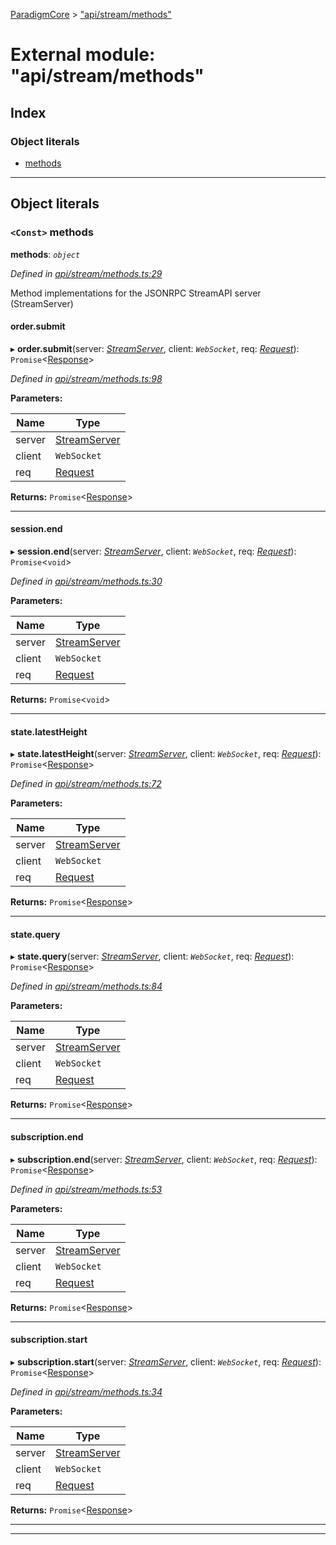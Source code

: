 [ParadigmCore](../README.md) > ["api/stream/methods"](../modules/_api_stream_methods_.md)

# External module: "api/stream/methods"

## Index

### Object literals

* [methods](_api_stream_methods_.md#methods)

---

## Object literals

<a id="methods"></a>

### `<Const>` methods

**methods**: *`object`*

*Defined in [api/stream/methods.ts:29](https://github.com/paradigmfoundation/paradigmcore/blob/96d110b/src/api/stream/methods.ts#L29)*

Method implementations for the JSONRPC StreamAPI server (StreamServer)

<a id="methods.order_submit"></a>

####  order.submit

▸ **order.submit**(server: *[StreamServer](../classes/_api_stream_streamserver_.streamserver.md)*, client: *`WebSocket`*, req: *[Request](../classes/_api_stream_request_.request.md)*): `Promise`<[Response](../classes/_api_stream_response_.response.md)>

*Defined in [api/stream/methods.ts:98](https://github.com/paradigmfoundation/paradigmcore/blob/96d110b/src/api/stream/methods.ts#L98)*

**Parameters:**

| Name | Type |
| ------ | ------ |
| server | [StreamServer](../classes/_api_stream_streamserver_.streamserver.md) |
| client | `WebSocket` |
| req | [Request](../classes/_api_stream_request_.request.md) |

**Returns:** `Promise`<[Response](../classes/_api_stream_response_.response.md)>

___
<a id="methods.session_end"></a>

####  session.end

▸ **session.end**(server: *[StreamServer](../classes/_api_stream_streamserver_.streamserver.md)*, client: *`WebSocket`*, req: *[Request](../classes/_api_stream_request_.request.md)*): `Promise`<`void`>

*Defined in [api/stream/methods.ts:30](https://github.com/paradigmfoundation/paradigmcore/blob/96d110b/src/api/stream/methods.ts#L30)*

**Parameters:**

| Name | Type |
| ------ | ------ |
| server | [StreamServer](../classes/_api_stream_streamserver_.streamserver.md) |
| client | `WebSocket` |
| req | [Request](../classes/_api_stream_request_.request.md) |

**Returns:** `Promise`<`void`>

___
<a id="methods.state_latestheight"></a>

####  state.latestHeight

▸ **state.latestHeight**(server: *[StreamServer](../classes/_api_stream_streamserver_.streamserver.md)*, client: *`WebSocket`*, req: *[Request](../classes/_api_stream_request_.request.md)*): `Promise`<[Response](../classes/_api_stream_response_.response.md)>

*Defined in [api/stream/methods.ts:72](https://github.com/paradigmfoundation/paradigmcore/blob/96d110b/src/api/stream/methods.ts#L72)*

**Parameters:**

| Name | Type |
| ------ | ------ |
| server | [StreamServer](../classes/_api_stream_streamserver_.streamserver.md) |
| client | `WebSocket` |
| req | [Request](../classes/_api_stream_request_.request.md) |

**Returns:** `Promise`<[Response](../classes/_api_stream_response_.response.md)>

___
<a id="methods.state_query"></a>

####  state.query

▸ **state.query**(server: *[StreamServer](../classes/_api_stream_streamserver_.streamserver.md)*, client: *`WebSocket`*, req: *[Request](../classes/_api_stream_request_.request.md)*): `Promise`<[Response](../classes/_api_stream_response_.response.md)>

*Defined in [api/stream/methods.ts:84](https://github.com/paradigmfoundation/paradigmcore/blob/96d110b/src/api/stream/methods.ts#L84)*

**Parameters:**

| Name | Type |
| ------ | ------ |
| server | [StreamServer](../classes/_api_stream_streamserver_.streamserver.md) |
| client | `WebSocket` |
| req | [Request](../classes/_api_stream_request_.request.md) |

**Returns:** `Promise`<[Response](../classes/_api_stream_response_.response.md)>

___
<a id="methods.subscription_end"></a>

####  subscription.end

▸ **subscription.end**(server: *[StreamServer](../classes/_api_stream_streamserver_.streamserver.md)*, client: *`WebSocket`*, req: *[Request](../classes/_api_stream_request_.request.md)*): `Promise`<[Response](../classes/_api_stream_response_.response.md)>

*Defined in [api/stream/methods.ts:53](https://github.com/paradigmfoundation/paradigmcore/blob/96d110b/src/api/stream/methods.ts#L53)*

**Parameters:**

| Name | Type |
| ------ | ------ |
| server | [StreamServer](../classes/_api_stream_streamserver_.streamserver.md) |
| client | `WebSocket` |
| req | [Request](../classes/_api_stream_request_.request.md) |

**Returns:** `Promise`<[Response](../classes/_api_stream_response_.response.md)>

___
<a id="methods.subscription_start"></a>

####  subscription.start

▸ **subscription.start**(server: *[StreamServer](../classes/_api_stream_streamserver_.streamserver.md)*, client: *`WebSocket`*, req: *[Request](../classes/_api_stream_request_.request.md)*): `Promise`<[Response](../classes/_api_stream_response_.response.md)>

*Defined in [api/stream/methods.ts:34](https://github.com/paradigmfoundation/paradigmcore/blob/96d110b/src/api/stream/methods.ts#L34)*

**Parameters:**

| Name | Type |
| ------ | ------ |
| server | [StreamServer](../classes/_api_stream_streamserver_.streamserver.md) |
| client | `WebSocket` |
| req | [Request](../classes/_api_stream_request_.request.md) |

**Returns:** `Promise`<[Response](../classes/_api_stream_response_.response.md)>

___

___

